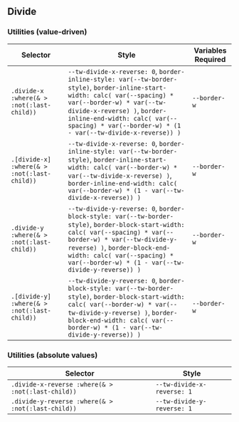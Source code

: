 ## Divide

### Utilities (value-driven)

| Selector                                    | Style                                                                                                                                                                                                                                                                                 | Variables Required |
| ------------------------------------------- | ------------------------------------------------------------------------------------------------------------------------------------------------------------------------------------------------------------------------------------------------------------------------------------- | ------------------ |
| `.divide-x :where(& > :not(:last-child))`   | `--tw-divide-x-reverse: 0`, `border-inline-style: var(--tw-border-style)`, `border-inline-start-width: calc( var(--spacing) * var(--border-w) * var(--tw-divide-x-reverse) )`, `border-inline-end-width: calc( var(--spacing) * var(--border-w) * (1 - var(--tw-divide-x-reverse)) )` | `--border-w`       |
| `.[divide-x] :where(& > :not(:last-child))` | `--tw-divide-x-reverse: 0`, `border-inline-style: var(--tw-border-style)`, `border-inline-start-width: calc( var(--border-w) * var(--tw-divide-x-reverse) )`, `border-inline-end-width: calc( var(--border-w) * (1 - var(--tw-divide-x-reverse)) )`                                   | `--border-w`       |
| `.divide-y :where(& > :not(:last-child))`   | `--tw-divide-y-reverse: 0`, `border-block-style: var(--tw-border-style)`, `border-block-start-width: calc( var(--spacing) * var(--border-w) * var(--tw-divide-y-reverse) )`, `border-block-end-width: calc( var(--spacing) * var(--border-w) * (1 - var(--tw-divide-y-reverse)) )`    | `--border-w`       |
| `.[divide-y] :where(& > :not(:last-child))` | `--tw-divide-y-reverse: 0`, `border-block-style: var(--tw-border-style)`, `border-block-start-width: calc( var(--border-w) * var(--tw-divide-y-reverse) )`, `border-block-end-width: calc( var(--border-w) * (1 - var(--tw-divide-y-reverse)) )`                                      | `--border-w`       |

### Utilities (absolute values)

| Selector                                          | Style                      |
| ------------------------------------------------- | -------------------------- |
| `.divide-x-reverse :where(& > :not(:last-child))` | `--tw-divide-x-reverse: 1` |
| `.divide-y-reverse :where(& > :not(:last-child))` | `--tw-divide-y-reverse: 1` |
